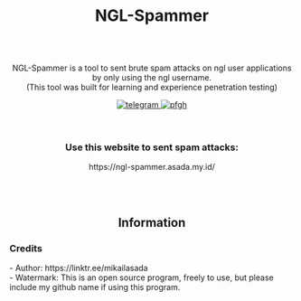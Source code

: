 <div align="center">
	<h1>NGL-Spammer</h1>
	<br><br>
	<p>
		NGL-Spammer is a tool to sent brute spam attacks on ngl user applications by only using the ngl username.<br>
		(This tool was built for learning and experience penetration testing)
	</p>
	<a href="https://t.me/ItsMeAsada">
        	<img src="https://img.shields.io/badge/Chat-Telegram-blue" alt="telegram">
    	</a>
	<a href="https://github.com/Asadaaaaa">
        	<img src="https://img.shields.io/badge/Profile-Github-lightgrey" alt="pfgh">
	</a>
</div>
    <br><br>
    <h3 align="center">Use this website to sent spam attacks:</h3>
    <p align="center">https://ngl-spammer.asada.my.id/</p>

<br><br>

<div align="center">
	<h2>Information</h2>
</div>

<h3>Credits</h3>
- Author: https://linktr.ee/mikailasada<br>
- Watermark: This is an open source program, freely to use, but please include my github name if using this program.
